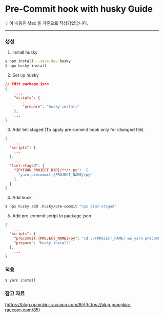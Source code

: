 # Pre-Commit hook with husky Guide

<aside>
💡 이 내용은 Mac 을 기준으로 작성되었습니다.

</aside>

---

### 생성

1. Install husky

```bash
$ npm install --save-dev husky
$ npx husky install
```

2. Set up husky

```json
// Edit package.json
{
    ...,
    "scripts": {
        ...
        "prepare": "husky install"
    },
    ...
}
```

3. Add lint-staged (To apply pre-commit hook only for changed file)

```json
{
    ...
  "scripts": {
    ...
  },
    ...
  "lint-staged": {
    "{PYTHON_PROJECT_DIR}/**/*.py":  [
      "yarn precommit:{PROJECT_NAME}/py"
    ]
  }
}
```

4. Add hook

```bash
$ npx husky add .husky/pre-commit "npx lint-staged"
```

5. Add pre-commit script to package.json

```json
{
    ...
  "scripts": {
    "precommit:{PROJECT_NAME}/py": "cd ./{PROJECT_NAME} && yarn precommit:py",
    "prepare": "husky install"
  },
    ...
}
```


### 적용

```bash
$ yarn install
```

### 참고 자료

[https://blog.pumpkin-raccoon.com/85](https://blog.pumpkin-raccoon.com/85)